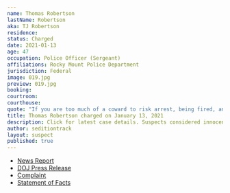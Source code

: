 ```yaml
---
name: Thomas Robertson
lastName: Robertson
aka: TJ Robertson
residence:
status: Charged
date: 2021-01-13
age: 47
occupation: Police Officer (Sergeant)
affiliations: Rocky Mount Police Department
jurisdiction: Federal
image: 019.jpg
preview: 019.jpg
booking:
courtroom:
courthouse:
quote: "If you are too much of a coward to risk arrest, being fired, and actual gunfire to secure your rights, you have no words to speak I value."
title: Thomas Robertson charged on January 13, 2021
description: Click for latest case details. Suspects considered innocent until proven guilty.
author: seditiontrack
layout: suspect
published: true
---
```

- [News Report](https://roanoke.com/news/local/2-rocky-mount-police-officers-who-were-in-capitol-during-riot-face-federal-charges/article_756e0a1a-55c9-11eb-aac5-23258d074867.html)
- [DOJ Press Release](https://www.justice.gov/usao-dc/pr/two-duty-virginia-police-officers-charged-federal-court-following-events-us-capitol)
- [Complaint](https://big.assets.huffingtonpost.com/athena/files/2021/01/13/5fff56a5c5b6c77d85ec811b.pdf)
- [Statement of Facts](https://www.justice.gov/usao-dc/press-release/file/1353461/download)
